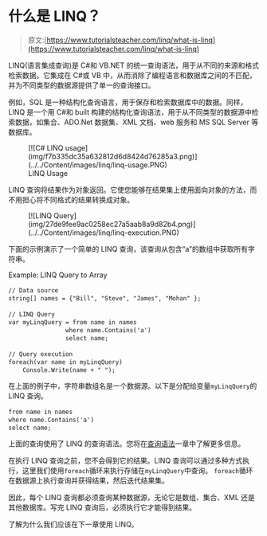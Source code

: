 # 什么是 LINQ？

> 原文:[https://www.tutorialsteacher.com/linq/what-is-linq](https://www.tutorialsteacher.com/linq/what-is-linq)

LINQ(语言集成查询)是 C#和 VB.NET 的统一查询语法，用于从不同的来源和格式检索数据。它集成在 C#或 VB 中，从而消除了编程语言和数据库之间的不匹配，并为不同类型的数据源提供了单一的查询接口。

例如，SQL 是一种结构化查询语言，用于保存和检索数据库中的数据。同样，LINQ 是一个用 C#和 built 构建的结构化查询语法，用于从不同类型的数据源中检索数据，如集合、ADO.Net 数据集、XML 文档、web 服务和 MS SQL Server 等数据库。

<figure>[![C# LINQ usage](img/f7b335dc35a632812d6d8424d76285a3.png)](../../Content/images/linq/linq-usage.PNG) 

<figcaption>LINQ Usage</figcaption>

</figure>

LINQ 查询将结果作为对象返回。它使您能够在结果集上使用面向对象的方法，而不用担心将不同格式的结果转换成对象。

<figure>[![LINQ Query](img/27de9fee9ac0258ec27a5aab8a9d82b4.png)](../../Content/images/linq/linq-execution.PNG) </figure>

下面的示例演示了一个简单的 LINQ 查询，该查询从包含“a”的数组中获取所有字符串。

Example: LINQ Query to Array

```
// Data source
string[] names = {"Bill", "Steve", "James", "Mohan" };

// LINQ Query 
var myLinqQuery = from name in names
                where name.Contains('a')
                select name;

// Query execution
foreach(var name in myLinqQuery)
    Console.Write(name + " "); 
```

在上面的例子中，字符串数组名是一个数据源。以下是分配给变量`myLinqQuery`的 LINQ 查询。

```
from name in names
where name.Contains('a')
select name; 
```

上面的查询使用了 LINQ 的查询语法。您将在[查询语法](/linq/linq-query-syntax)一章中了解更多信息。

在执行 LINQ 查询之前，您不会得到它的结果。LINQ 查询可以通过多种方式执行，这里我们使用`foreach`循环来执行存储在`myLinqQuery`中查询。 `foreach`循环在数据源上执行查询并获得结果，然后迭代结果集。

因此，每个 LINQ 查询都必须查询某种数据源，无论它是数组、集合、XML 还是其他数据库。写完 LINQ 查询后，必须执行它才能得到结果。

了解为什么我们应该在下一章使用 LINQ。